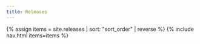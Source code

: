 ```yaml
---
title: Releases
---
```


{% assign items = site.releases | sort: "sort_order" | reverse %}
{% include nav.html items=items %}
